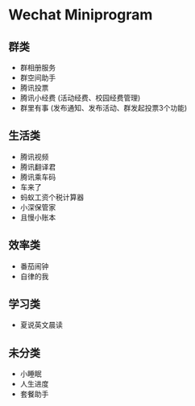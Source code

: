 # Wechat Miniprogram

## 群类

* 群相册服务
* 群空间助手
* 腾讯投票
* 腾讯小经费 (活动经费、校园经费管理)
* 群里有事 (发布通知、发布活动、群发起投票3个功能)

## 生活类

* 腾讯视频
* 腾讯翻译君
* 腾讯乘车码
* 车来了
* 蚂蚁工资个税计算器
* 小深保管家
* 且慢小账本

## 效率类

* 番茄闹钟
* 自律的我

## 学习类

* 夏说英文晨读

## 未分类

* 小睡眠
* 人生进度
* 套餐助手

